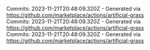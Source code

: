 Commits: 2023-11-21T20:48:09.320Z - Generated via https://github.com/marketplace/actions/artificial-grass
<br>
Commits: 2023-11-21T20:48:09.320Z - Generated via https://github.com/marketplace/actions/artificial-grass
<br>
Commits: 2023-11-21T20:48:09.320Z - Generated via https://github.com/marketplace/actions/artificial-grass
<br>
